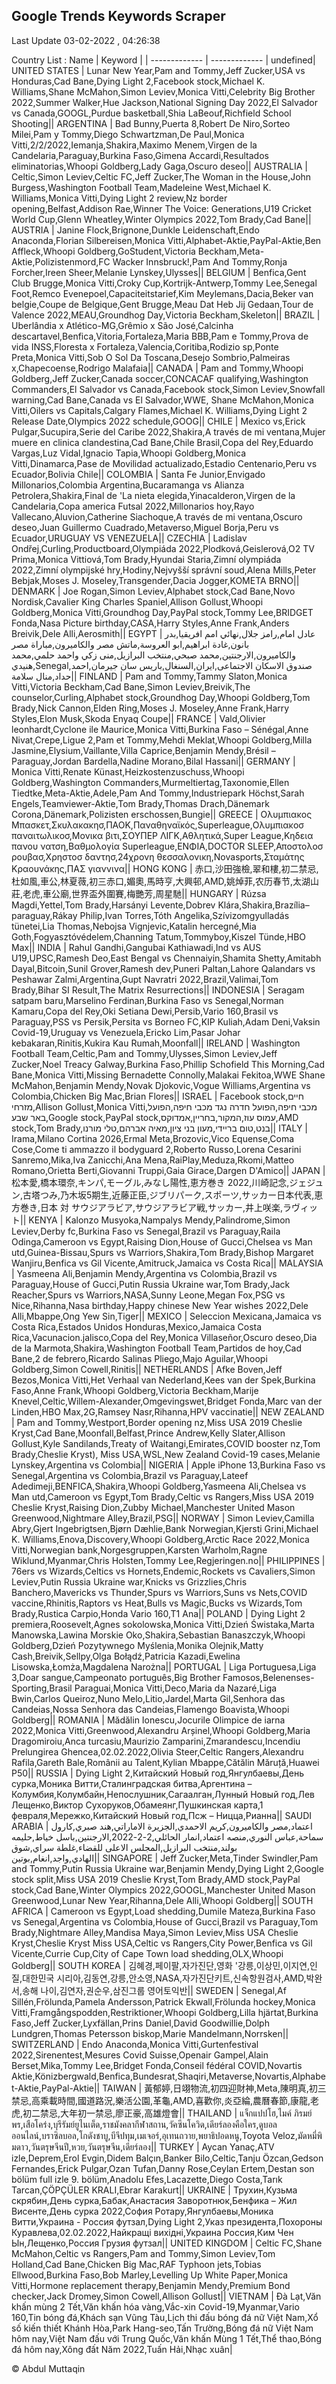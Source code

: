 

## Google Trends Keywords Scraper 
 
Last Update 03-02-2022 , 04:26:38

Country List :
 Name  | Keyword |
| ------------- | ------------- |
undefined| UNITED STATES | Lunar New Year,Pam and Tommy,Jeff Zucker,USA vs Honduras,Cad Bane,Dying Light 2,Facebook stock,Michael K. Williams,Shane McMahon,Simon Leviev,Monica Vitti,Celebrity Big Brother 2022,Summer Walker,Hue Jackson,National Signing Day 2022,El Salvador vs Canada,GOOGL,Purdue basketball,Shia LaBeouf,Richfield School Shooting|| ARGENTINA | Bad Bunny,Puerta 8,Robert De Niro,Sorteo Milei,Pam y Tommy,Diego Schwartzman,De Paul,Monica Vitti,2/2/2022,Iemanja,Shakira,Maximo Menem,Virgen de la Candelaria,Paraguay,Burkina Faso,Gimena Accardi,Resultados eliminatorias,Whoopi Goldberg,Lady Gaga,Oscuro deseo|| AUSTRALIA | Celtic,Simon Leviev,Celtic FC,Jeff Zucker,The Woman in the House,John Burgess,Washington Football Team,Madeleine West,Michael K. Williams,Monica Vitti,Dying Light 2 review,Nz border opening,Belfast,Addison Rae,Winner The Voice: Generations,U19 Cricket World Cup,Glenn Wheatley,Winter Olympics 2022,Tom Brady,Cad Bane|| AUSTRIA | Janine Flock,Brignone,Dunkle Leidenschaft,Endo Anaconda,Florian Silbereisen,Monica Vitti,Alphabet-Aktie,PayPal-Aktie,Ben Affleck,Whoopi Goldberg,GoStudent,Victoria Beckham,Meta-Aktie,Polizistenmord,FC Wacker Innsbruck!,Pam And Tommy,Ronja Forcher,Ireen Sheer,Melanie Lynskey,Ulysses|| BELGIUM | Benfica,Gent Club Brugge,Monica Vitti,Croky Cup,Kortrijk-Antwerp,Tommy Lee,Senegal Foot,Remco Evenepoel,Capaciteitstarief,Kim Meylemans,Dacia,Beker van belgie,Coupe de Belgique,Gent Brugge,Meau Dat Heb Jij Gedaan,Tour de Valence 2022,MEAU,Groundhog Day,Victoria Beckham,Skeleton|| BRAZIL | Uberlândia x Atlético-MG,Grêmio x São José,Calcinha descartavel,Benfica,Vitoria,Fortaleza,Maria BBB,Pam e Tommy,Prova de vida INSS,Floresta x Fortaleza,Valencia,Coritiba,Rodizio sp,Ponte Preta,Monica Vitti,Sob O Sol Da Toscana,Desejo Sombrio,Palmeiras x,Chapecoense,Rodrigo Malafaia|| CANADA | Pam and Tommy,Whoopi Goldberg,Jeff Zucker,Canada soccer,CONCACAF qualifying,Washington Commanders,El Salvador vs Canada,Facebook stock,Simon Leviev,Snowfall warning,Cad Bane,Canada vs El Salvador,WWE, Shane McMahon,Monica Vitti,Oilers vs Capitals,Calgary Flames,Michael K. Williams,Dying Light 2 Release Date,Olympics 2022 schedule,GOOG|| CHILE | Mexico vs,Erick Pulgar,Sucupira,Serie del Caribe 2022,Shakira,A través de mi ventana,Mujer muere en clinica clandestina,Cad Bane,Chile Brasil,Copa del Rey,Eduardo Vargas,Luz Vidal,Ignacio Tapia,Whoopi Goldberg,Monica Vitti,Dinamarca,Pase de Movilidad actualizado,Estadio Centenario,Peru vs Ecuador,Bolivia  Chile|| COLOMBIA | Santa Fe  Junior,Envigado  Millonarios,Colombia Argentina,Bucaramanga vs Alianza Petrolera,Shakira,Final de 'La nieta elegida,Yinacalderon,Virgen de la Candelaria,Copa america Futsal 2022,Millonarios hoy,Rayo Vallecano,Aluvion,Catherine Siachoque,A través de mi ventana,Oscuro deseo,Juan Guillermo Cuadrado,Metaverso,Miguel Borja,Peru vs Ecuador,URUGUAY VS VENEZUELA|| CZECHIA | Ladislav Ondřej,Curling,Productboard,Olympiáda 2022,Plodková,Geislerová,O2 TV Prima,Monica Vittiová,Tom Brady,Hyundai Staria,Zimní olympiáda 2022,Zimní olympijské hry,Hodiny,Nejvyšší správní soud,Alena Mills,Peter Bebjak,Moses J. Moseley,Transgender,Dacia Jogger,KOMETA BRNO|| DENMARK | Joe Rogan,Simon Leviev,Alphabet stock,Cad Bane,Novo Nordisk,Cavalier King Charles Spaniel,Allison Gollust,Whoopi Goldberg,Monica Vitti,Groundhog Day,PayPal stock,Tommy Lee,BRIDGET Fonda,Nasa Picture birthday,CASA,Harry Styles,Anne Frank,Anders Breivik,Dele Alli,Aerosmith|| EGYPT | عادل امام,رامز جلال,نهائي امم افريقيا,بدر بانون,غادة ابراهيم,ابو العروسة,ماتش مصر والكاميرون,مباراة مصر والكاميرون,الارجنتين,محمد صبحي,منتخب البرازيل,منى زكي واحمد حلمي,محمد هنيدي,Senegal,صندوق الاسكان الاجتماعى,ايران,السنغال,باريس سان جيرمان,احمد حداد,منال سلامة|| FINLAND | Pam and Tommy,Tammy Slaton,Monica Vitti,Victoria Beckham,Cad Bane,Simon Leviev,Breivik,The counselor,Curling,Alphabet stock,Groundhog Day,Whoopi Goldberg,Tom Brady,Nick Cannon,Elden Ring,Moses J. Moseley,Anne Frank,Harry Styles,Elon Musk,Skoda Enyaq Coupe|| FRANCE | Vald,Olivier leonhardt,Cyclone ile Maurice,Monica Vitti,Burkina Faso – Sénégal,Anne Nivat,Crepe,Ligue 2,Pam et Tommy,Mehdi Meklat,Whoopi Goldberg,Milla Jasmine,Elysium,Vaillante,Villa Caprice,Benjamin Mendy,Brésil – Paraguay,Jordan Bardella,Nadine Morano,Bilal Hassani|| GERMANY | Monica Vitti,Renate Künast,Heizkostenzuschuss,Whoopi Goldberg,Washington Commanders,Murmeltiertag,Taxonomie,Ellen Tiedtke,Meta-Aktie,Adele,Pam And Tommy,Industriepark Höchst,Sarah Engels,Teamviewer-Aktie,Tom Brady,Thomas Drach,Dänemark Corona,Dänemark,Polizisten erschossen,Bungie|| GREECE | Ολυμπιακος Μπασκετ,Σκυλακακησ,ΠΑΟΚ,Παναθηναϊκός,Superleague,Ολυμπιακοσ παναιτωλικοσ,Μονικα βιτι,ΣΟΥΠΕΡ ΛΙΓΚ,Αθλητικά,Super League,Κηδεια πανου νατση,Βαθμολογία Superleague,ΕΝΦΙΑ,DOCTOR SLEEP,Αποστολοσ ρουβασ,Χρηστοσ δαντησ,24χρονη θεσσαλονικη,Novasports,Σταμάτης Κραουνάκης,ΠΑΣ γιαννινα|| HONG KONG | 赤口,沙田強檢,翠和樓,初二禁忌,杜如風,車公,林夏薇,初三赤口,媚奧,馬時亨,大興邨,AMD,姚焯菲,农历春节,太湖山莊,老虎,車公廟,世界盃外圍賽,梅艷芳,周星馳|| HUNGARY | Rúzsa Magdi,Yettel,Tom Brady,Harsányi Levente,Dobrev Klára,Shakira,Brazília–paraguay,Rákay Philip,Ivan Torres,Tóth Angelika,Szívizomgyulladás tünetei,Lia Thomas,Nebojsa Vignjevic,Katalin hercegné,Mia Goth,Fogyasztóvédelem,Channing Tatum,Tommyboy,Kiszel Tünde,HBO Max|| INDIA | Rahul Gandhi,Gangubai Kathiawadi,Ind vs AUS U19,UPSC,Ramesh Deo,East Bengal vs Chennaiyin,Shamita Shetty,Amitabh Dayal,Bitcoin,Sunil Grover,Ramesh dev,Puneri Paltan,Lahore Qalandars vs Peshawar Zalmi,Argentina,Gupt Navratri 2022,Brazil,Valimai,Tom Brady,Bihar SI Result,The Matrix Resurrections|| INDONESIA | Seragam satpam baru,Marselino Ferdinan,Burkina Faso vs Senegal,Norman Kamaru,Copa del Rey,Oki Setiana Dewi,Persib,Vario 160,Brasil vs Paraguay,PSS vs Persik,Persita vs Borneo FC,KIP Kuliah,Adam Deni,Vaksin Covid-19,Uruguay vs Venezuela,Ericko Lim,Pasar Johar kebakaran,Rinitis,Kukira Kau Rumah,Moonfall|| IRELAND | Washington Football Team,Celtic,Pam and Tommy,Ulysses,Simon Leviev,Jeff Zucker,Noel Treacy Galway,Burkina Faso,Phillip Schofield This Morning,Cad Bane,Monica Vitti,Missing Bernadette Connolly,Malakai Fekitoa,WWE Shane McMahon,Benjamin Mendy,Novak Djokovic,Vogue Williams,Argentina vs Colombia,Chicken Big Mac,Brian Flores|| ISRAEL | Facebook stock,חיים מזרחי,Allison Gollust,Monica Vitti,מכבי חיפה,הפועל חדרה נגד מכבי חיפה,הפועל באר שבע,Google stock,PayPal stock,עמוס עוז,המקור,בחריין,אמדוקס,AMD stock,Tom Brady,בנט,טום בריידי,מעון בני ציון,מאיה אברהם,טלי מורנו|| ITALY | Irama,Milano Cortina 2026,Ermal Meta,Brozovic,Vico Equense,Coma Cose,Come ti ammazzo il bodyguard 2,Roberto Russo,Lorena Cesarini Sanremo,Mika,Iva Zanicchi,Ana Mena,RaiPlay,Meduza,Rkomi,Matteo Romano,Orietta Berti,Giovanni Truppi,Gaia Girace,Dargen D'Amico|| JAPAN | 松本愛,橋本環奈,キンパ,モーグル,みなし陽性,恵方巻き 2022,川崎記念,ジェジュン,古塔つみ,乃木坂5期生,近藤正臣,ジブリパーク,スポーツ,サッカー日本代表,恵方巻き,日本 対 サウジアラビア,サウジアラビア戦,サッカー,井上咲楽,ラヴィット|| KENYA | Kalonzo Musyoka,Nampalys Mendy,Palindrome,Simon Leviev,Derby fc,Burkina Faso vs Senegal,Brazil vs Paraguay,Raila Odinga,Cameroon vs Egypt,Raising Dion,House of Gucci,Chelsea vs Man utd,Guinea-Bissau,Spurs vs Warriors,Shakira,Tom Brady,Bishop Margaret Wanjiru,Benfica vs Gil Vicente,Amitruck,Jamaica vs Costa Rica|| MALAYSIA | Yasmeena Ali,Benjamin Mendy,Argentina vs Colombia,Brazil vs Paraguay,House of Gucci,Putin Russia Ukraine war,Tom Brady,Jack Reacher,Spurs vs Warriors,NASA,Sunny Leone,Megan Fox,PSG vs Nice,Rihanna,Nasa birthday,Happy chinese New Year wishes 2022,Dele Alli,Mbappe,Ong Yew Sin,Tiger|| MEXICO | Seleccion Mexicana,Jamaica vs Costa Rica,Estados Unidos  Honduras,Mexico,Jamaica  Costa Rica,Vacunacion.jalisco,Copa del Rey,Monica Villaseñor,Oscuro deseo,Dia de la Marmota,Shakira,Washington Football Team,Partidos de hoy,Cad Bane,2 de febrero,Ricardo Salinas Pliego,Majo Aguilar,Whoopi Goldberg,Simon Cowell,Rinitis|| NETHERLANDS | Afke Boven,Jeff Bezos,Monica Vitti,Het Verhaal van Nederland,Kees van der Spek,Burkina Faso,Anne Frank,Whoopi Goldberg,Victoria Beckham,Marije Knevel,Celtic,Willem-Alexander,Omgevingswet,Bridget Fonda,Marc van der Linden,HBO Max,2G,Ramsey Nasr,Rihanna,HPV vaccinatie|| NEW ZEALAND | Pam and Tommy,Westport,Border opening nz,Miss USA 2019 Cheslie Kryst,Cad Bane,Moonfall,Belfast,Prince Andrew,Kelly Slater,Allison Gollust,Kyle Sandilands,Treaty of Waitangi,Emirates,COVID booster nz,Tom Brady,Cheslie Kryst), Miss USA,WSL,New Zealand Covid-19 cases,Melanie Lynskey,Argentina vs Colombia|| NIGERIA | Apple iPhone 13,Burkina Faso vs Senegal,Argentina vs Colombia,Brazil vs Paraguay,Lateef Adedimeji,BENFICA,Shakira,Whoopi Goldberg,Yasmeena Ali,Chelsea vs Man utd,Cameroon vs Egypt,Tom Brady,Celtic vs Rangers,Miss USA 2019 Cheslie Kryst,Raising Dion,Zubby Michael,Manchester United Mason Greenwood,Nightmare Alley,Brazil,PSG|| NORWAY | Simon Leviev,Camilla Abry,Gjert Ingebrigtsen,Bjørn Dæhlie,Bank Norwegian,Kjersti Grini,Michael K. Williams,Enova,Discovery,Whoopi Goldberg,Arctic Race 2022,Monica Vitti,Norwegian bank,Norgesgruppen,Karsten Warholm,Ragne Wiklund,Myanmar,Chris Holsten,Tommy Lee,Regjeringen.no|| PHILIPPINES | 76ers vs Wizards,Celtics vs Hornets,Endemic,Rockets vs Cavaliers,Simon Leviev,Putin Russia Ukraine war,Knicks vs Grizzlies,Chris Banchero,Mavericks vs Thunder,Spurs vs Warriors,Suns vs Nets,COVID vaccine,Rhinitis,Raptors vs Heat,Bulls vs Magic,Bucks vs Wizards,Tom Brady,Rustica Carpio,Honda Vario 160,T1 Ana|| POLAND | Dying Light 2 premiera,Roosevelt,Agnes sokolowska,Monica Vitti,Dzień Świstaka,Marta Manowska,Lawina Morskie Oko,Shakira,Sebastian Banaszczyk,Whoopi Goldberg,Dzień Pozytywnego Myślenia,Monika Olejnik,Matty Cash,Breivik,Sellpy,Olga Bołądź,Patricia Kazadi,Ewelina Lisowska,Łomża,Magdalena Narożna|| PORTUGAL | Liga Portuguesa,Liga 3,Doar sangue,Campeonato português,Big Brother Famosos,Belenenses-Sporting,Brasil  Paraguai,Monica Vitti,Deco,Maria da Nazaré,Liga Bwin,Carlos Queiroz,Nuno Melo,Litio,Jardel,Marta Gil,Senhora das Candeias,Nossa Senhora das Candeias,Flamengo  Boavista,Whoopi Goldberg|| ROMANIA | Mădălin Ionescu,Jocurile Olimpice de iarna 2022,Monica Vitti,Greenwood,Alexandru Arșinel,Whoopi Goldberg,Maria Dragomiroiu,Anca turcasiu,Maurizio Zamparini,Zmarandescu,Incendiu Prelungirea Ghencea,02.02.2022,Olivia Steer,Celtic  Rangers,Alexandru Rafila,Gareth Bale,Românii au Talent,Kylian Mbappe,Cătălin Măruță,Huawei P50|| RUSSIA | Dying Light 2,Китайский Новый год,Янгулбаевы,День сурка,Моника Витти,Сталинградская битва,Аргентина – Колумбия,Колумбайн,Непослушник,Сагаалган,Лунный Новый год,Лев Лещенко,Виктор Сухоруков,Обамеянг,Пушкинская карта,1 февраля,Мережко,Китайский Новый год,Псж – Ницца,Рианна|| SAUDI ARABIA | اعتماد,مصر والكاميرون,كريم الاحمدي,الجزيرة الاماراتي,هند صبري,كارول سماحة,عباس النوري,منصه اعتماد,انمار الحائلي,2-2-2022,الارجنتين,باسل خياط,حليمه بولند,منتخب البرازيل,المجلس الاعلى للقضاء,غلطة سراي,شوق الهادي,واجد,انغام,بوتين|| SINGAPORE | Jeff Zucker,Meta,Tinder Swindler,Pam and Tommy,Putin Russia Ukraine war,Benjamin Mendy,Dying Light 2,Google stock split,Miss USA 2019 Cheslie Kryst,Tom Brady,AMD stock,PayPal stock,Cad Bane,Winter Olympics 2022,GOOGL,Manchester United Mason Greenwood,Lunar New Year,Rihanna,Dele Alli,Whoopi Goldberg|| SOUTH AFRICA | Cameroon vs Egypt,Load shedding,Dumile Mateza,Burkina Faso vs Senegal,Argentina vs Colombia,House of Gucci,Brazil vs Paraguay,Tom Brady,Nightmare Alley,Mandisa Maya,Simon Leviev,Miss USA Cheslie Kryst,Cheslie Kryst Miss USA,Celtic vs Rangers,City Power,Benfica vs Gil Vicente,Currie Cup,City of Cape Town load shedding,OLX,Whoopi Goldberg|| SOUTH KOREA | 김혜경,페이팔,자가진단,영화 '강릉,이상민,이지연,인질,대한민국 시리아,김동연,강릉,안소영,NASA,자가진단키트,신속항원검사,AMD,박완서,송해 나이,김연자,권순우,삼진그룹 영어토익반|| SWEDEN | Senegal,Af Sillén,Frölunda,Pamela Andersson,Patrick Ekwall,Frölunda hockey,Monica Vitti,Framgångspodden,Restriktioner,Whoopi Goldberg,Lilla hjärtat,Burkina Faso,Jeff Zucker,Lyxfällan,Prins Daniel,David Goodwillie,Dolph Lundgren,Thomas Petersson biskop,Marie Mandelmann,Norrsken|| SWITZERLAND | Endo Anaconda,Monica Vitti,Gurtenfestival 2022,Sirenentest,Mesures Covid Suisse,Openair Gampel,Alain Berset,Mika,Tommy Lee,Bridget Fonda,Conseil fédéral COVID,Novartis Aktie,Könizbergwald,Benfica,Bundesrat,Shaqiri,Metaverse,Novartis,Alphabet-Aktie,PayPal-Aktie|| TAIWAN | 黃郁婷,日翊物流,初四迎財神,Meta,陳明真,初三禁忌,高乘載時間,國道路況,樂活公園,革龜,AMD,喜歡你,炎亞綸,農曆春節,康龍,老虎,初二禁忌,大年初一禁忌,廖正豪,高雄燈會|| THAILAND | แจ็กแปปโฮ,ไมค์ ภิรมย์พร,เสือโคร่ง,บุรีรัมย์ยูไนเต็ด,ราชมังคลากีฬาสถาน,วัคซีนโควิด,เดียร์ลองคือใคร,ดูบอลออนไลน์,บราซิลบอล,โกดังชาบู,บีจีปทุม,เมเจอร์,อุเทนถวาย,พยาธิปอดหนู,Toyota Veloz,มัดหมี่พิมดาว,วันตรุษจีนปี,หวย,วันตรุษจีน,เดียร์ลอง|| TURKEY | Aycan Yanaç,ATV izle,Deprem,Erol Evgin,Didem Balçın,Banker Bilo,Celtic,Tanju Özcan,Gedson Fernandes,Erick Pulgar,Ozan Tufan,Danny Rose,Ceylan Ertem,Destan son bölüm full izle 9. bölüm,Anadolu Efes,Lacazette,Diego Costa,Tarık Tarcan,ÇÖPÇÜLER KRALI,Ebrar Karakurt|| UKRAINE | Трухин,Кузьма скрябин,День сурка,Бабак,Анастасия Заворотнюк,Бенфика – Жил Висенте,День сурка 2022,София Ротару,Янгулбаевы,Моника Витти,Украина - Россия футзал,Dying Light 2,Указ президента,Похороны Куравлева,02.02.2022,Найкращі вихідні,Украина Россия,Ким Чен Ын,Лещенко,Россия Грузия футзал|| UNITED KINGDOM | Celtic FC,Shane McMahon,Celtic vs Rangers,Pam and Tommy,Simon Leviev,Tom Holland,Cad Bane,Chicken Big Mac,RAF Typhoon jets,Tobias Ellwood,Burkina Faso,Bob Marley,Levelling Up White Paper,Monica Vitti,Hormone replacement therapy,Benjamin Mendy,Premium Bond checker,Jack Dromey,Simon Cowell,Allison Gollust|| VIETNAM | Đà Lạt,Văn khấn mùng 2 Tết,Văn khấn hóa vàng,Vắc-xin Covid-19,Myanmar,Vario 160,Tin bóng đá,Khách sạn Vũng Tàu,Lịch thi đấu bóng đá nữ Việt Nam,Xổ số kiến thiết Khánh Hòa,Park Hang-seo,Tấn Trường,Bóng đá nữ Việt Nam hôm nay,Việt Nam đấu với Trung Quốc,Văn khấn Mùng 1 Tết,Thể thao,Bóng đá hôm nay,Xông đất Năm 2022,Tuấn Hải,Nhạc xuân|


© Abdul Muttaqin 
